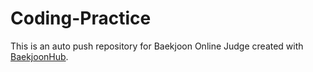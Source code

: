 # Coding-Practice
This is an auto push repository for Baekjoon Online Judge created with [BaekjoonHub](https://github.com/BaekjoonHub/BaekjoonHub).
